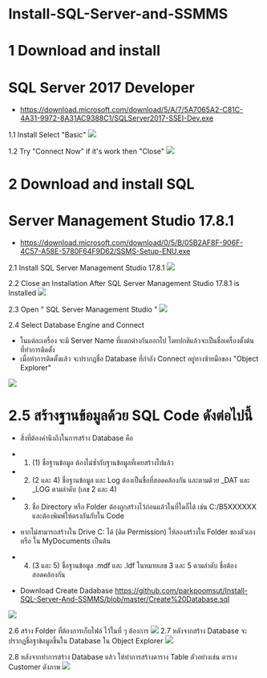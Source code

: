 # Install-SQL-Server-and-SSMMS

# 1 Download and install 
# SQL Server 2017 Developer
- https://download.microsoft.com/download/5/A/7/5A7065A2-C81C-4A31-9972-8A31AC9388C1/SQLServer2017-SSEI-Dev.exe

1.1 Install Select "Basic"
<img src="https://github.com/parkpoomsut/Install-SQL-Server-And-SSMMS/blob/master/assets/2018-08-22_14-29-37.gif?raw=true"/>

1.2 Try "Connect Now" if it's work then "Close"
<img src="https://github.com/parkpoomsut/Install-SQL-Server-And-SSMMS/blob/master/assets/CloseAfter.png?raw=true"/>


# 2 Download and install SQL
# Server Management Studio 17.8.1
- https://download.microsoft.com/download/0/5/B/05B2AF8F-906F-4C57-A58E-5780F64F9D62/SSMS-Setup-ENU.exe

2.1 Install SQL Server Management Studio 17.8.1
<img src="https://github.com/parkpoomsut/Install-SQL-Server-And-SSMMS/blob/master/assets/2.1install.png?raw=true"/>

2.2 Close an Installation After SQL Server Management Studio 17.8.1 is Installed
<img src="https://github.com/parkpoomsut/Install-SQL-Server-And-SSMMS/blob/master/assets/installisfinish.gif?raw=true"/>

2.3 Open " SQL Server Management Studio "
<img src="https://github.com/parkpoomsut/Install-SQL-Server-And-SSMMS/blob/master/assets/openapp.gif?raw=true"/>

2.4 Select Database Engine and Connect
- ในแต่ละเครื่อง จะมี Server Name ที่แตกต่างกันออกไป โดยปกติแล้วจะเป็นชื่อเครื่องตั้งต้น ที่ทำการติดตั้ง
- เมื่อทำการติดตั้งแล้ว จะปรากฏชื่อ Database ที่กำลัง Connect อยู่ทางซ้ายมือของ "Object Explorer"
<img src="https://github.com/parkpoomsut/Install-SQL-Server-And-SSMMS/blob/master/assets/databaseEngine.gif?raw=true"/>

# 2.5 สร้างฐานข้อมูลด้วย SQL Code ดังต่อไปนี้
- สิ่งที่ต้องคำนึงถึงในการสร้าง Database คือ
- 1. (1) ชื่อฐานข้อมูล ต้องไม่ซ้ำกับฐานข้อมูลที่เคยสร้างไปแล้ว
- 2. (2 และ 4) ชื่อฐานข้อมูล และ Log ต้องเป็นชื่อที่สอดคล้องกัน และตามด้วย _DAT และ _LOG ตามลำดับ (เลข 2 และ 4)
- 3. ชื่อ Directory หรือ Folder ต้องถูกสร้างไว้ก่อนแล้วในที่ใดก็ได้ เช่น C:/B5XXXXXX และต้องพิมพ์ให้ตรงกันกับใน Code
- หากไม่สามารถสร้างใน Drive C: ได้ (ติด Permission) ให้ลองสร้างใน Folder ของตัวเอง หรือ ใน MyDocuments เป็นต้น
- 4. (3 และ 5) ชื่อฐานข้อมูล .mdf และ .ldf ในหมายเลข 3 และ 5 ตามลำดับ ชื่อต้องสอดคล้องกัน

- Download Create Dadabase 
https://github.com/parkpoomsut/Install-SQL-Server-And-SSMMS/blob/master/Create%20Database.sql
<img src="https://github.com/parkpoomsut/Install-SQL-Server-And-SSMMS/blob/master/assets/CreateDatabase.png?raw=true"/>

2.6 สร้าง Folder ที่ต้องการเก็บไฟล์ ไว้ในที่ ๆ ต้องการ
<img src="https://github.com/parkpoomsut/Install-SQL-Server-And-SSMMS/blob/master/assets/CreateNewFolder.gif?raw=true"/>
2.7 หลังจากสร้าง Database จะปรากฏชื่อฐาข้อมูลขึ้นใน Database ใน Object Explorer
<img src="https://github.com/parkpoomsut/Install-SQL-Server-And-SSMMS/blob/master/assets/CreateDatabase.gif?raw=true"/>

2.8 หลังจากทำการสร้าง Database แล้ว ให้ทำการสร้างตาราง Table ตัวอย่างเช่น ตาราง Customer ดังภาพ
<img src="https://github.com/parkpoomsut/Install-SQL-Server-And-SSMMS/blob/master/assets/CreateTableGif.gif?raw=true"/>

